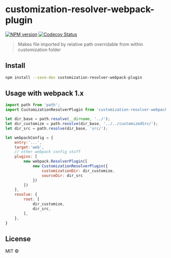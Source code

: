 

# customization-resolver-webpack-plugin
[![NPM version][npm-image]][npm-url]
[![Codecov Status][codecov-image]][codecov-url]

> Makes file imported by relative path overridable from within customization folder

## Install

```sh
npm install --save-dev customization-resolver-webpack-plugin
```

## Usage with webpack 1.x

```js
import path from 'path';
import CustomizationResolverPlugin from 'customization-resolver-webpack-plugin';

let dir_base = path.resolve(__dirname, '../');
let dir_customize = path.resolve(dir_base, '../../customizedSrc/');
let dir_src = path.resolve(dir_base, 'src/');

let webpackConfig = {
    entry:'...',
    target:'web',
    // other webpack config stuff
    plugins: [
        new webpack.ResolverPlugin([
            new CustomizationResolverPlugin({
                customizationDir: dir_customize,
                sourceDir: dir_src
            })
        ])
    ],
    resolve: {
        root: [
            dir_customize,
            dir_src,
        ],
    },
}
```

## License

 MIT ©

[npm-url]: https://npmjs.org/package/customization-resolver-webpack-plugin
[npm-image]: https://img.shields.io/npm/v/customization-resolver-webpack-plugin.svg?style=flat

[codecov-url]: https://codecov.io/github/hoschi/customization-resolver-webpack-plugin
[codecov-image]: https://img.shields.io/codecov/c/github/hoschi/customization-resolver-webpack-plugin.svg?style=flat

[download-image]: http://img.shields.io/npm/dm/customization-resolver-webpack-plugin.svg?style=flat
